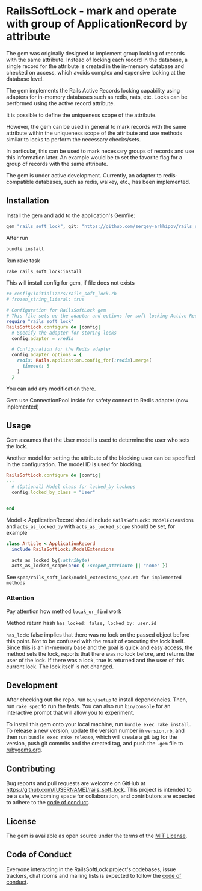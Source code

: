# RailsSoftLock - mark and operate with group of ApplicationRecord by attribute

The gem was originally designed to implement group locking of records with the same attribute.
Instead of locking each record in the database, a single record for the attribute is created in the in-memory database and checked on access, which avoids complex and expensive locking at the database level.

The gem implements the Rails Active Records locking capability using adapters for in-memory databases such as redis, nats, etc.
Locks can be performed using the active record attribute.

It is possible to define the uniqueness scope of the attribute.

However, the gem can be used in general to mark records with the same attribute within the uniqueness scope of the attribute and use methods similar to locks to perform the necessary checks/sets.

In particular, this can be used to mark necessary groups of records and use this information later.
An example would be to set the favorite flag for a group of records with the same attribute.

The gem is under active development.
Currently, an adapter to redis-compatible databases, such as redis, walkey, etc., has been implemented.

## Installation

Install the gem and add to the application's Gemfile:

```bash
gem "rails_soft_lock", git: "https://github.com/sergey-arkhipov/rails_soft_lock.git"

```

After run

```bash
bundle install
```

Run rake task

```bash
rake rails_soft_lock:install

```

This will install config for gem, if file does not exists

```ruby
## config/initializers/rails_soft_lock.rb
# frozen_string_literal: true

# Configuration for RailsSoftLock gem
# This file sets up the adapter and options for soft locking Active Record models
require "rails_soft_lock"
RailsSoftLock.configure do |config|
  # Specify the adapter for storing locks
  config.adapter = :redis

  # Configuration for the Redis adapter
  config.adapter_options = {
    redis: Rails.application.config_for(:redis).merge(
      timeout: 5
    )
  }
```

You can add any modification there.

Gem use ConnectionPool inside for safety connect to Redis adapter (now inplemented)

## Usage

Gem assumes that the User model is used to determine the user who sets the lock.

Another model for setting the attribute of the blocking user can be specified in the configuration.
The model ID is used for blocking.

```ruby
RailsSoftLock.configure do |config|
...
  # (Optional) Model class for locked_by lookups
  config.locked_by_class = "User"


end
```

Model < ApplicationRecord should include `RailsSoftLock::ModelExtensions`
and `acts_as_locked_by` with `acts_as_locked_scope` should be set, for example

```ruby
class Article < ApplicationRecord
  include RailsSoftLock::ModelExtensions

  acts_as_locked_by(:attribyte)
  acts_as_locked_scope(proc { :scoped_attribute || "none" })

```

See `spec/rails_soft_lock/model_extensions_spec.rb for implemented methods`

### Attention

Pay attention how method `locak_or_find` work

Method return hash
`has_locked: false, locked_by: user.id`

`has_lock`: false implies that there was no lock on the passed object before this point.
Not to be confused with the result of executing the lock itself.
Since this is an in-memory base and the goal is quick and easy access, the method sets the lock,
reports that there was no lock before, and returns the user of the lock.
If there was a lock, true is returned and the user of this current lock.
The lock itself is not changed.

## Development

After checking out the repo, run `bin/setup` to install dependencies. Then, run `rake spec` to run the tests. You can also run `bin/console` for an interactive prompt that will allow you to experiment.

To install this gem onto your local machine, run `bundle exec rake install`. To release a new version, update the version number in `version.rb`, and then run `bundle exec rake release`, which will create a git tag for the version, push git commits and the created tag, and push the `.gem` file to [rubygems.org](https://rubygems.org).

## Contributing

Bug reports and pull requests are welcome on GitHub at https://github.com/[USERNAME]/rails_soft_lock. This project is intended to be a safe, welcoming space for collaboration, and contributors are expected to adhere to the [code of conduct](https://github.com/[USERNAME]/rails_soft_lock/blob/master/CODE_OF_CONDUCT.md).

## License

The gem is available as open source under the terms of the [MIT License](https://opensource.org/licenses/MIT).

## Code of Conduct

Everyone interacting in the RailsSoftLock project's codebases, issue trackers, chat rooms and mailing lists is expected to follow the [code of conduct](https://github.com/[USERNAME]/rails_soft_lock/blob/master/CODE_OF_CONDUCT.md).
